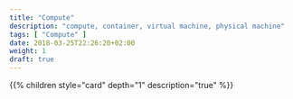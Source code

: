 ```yaml
---
title: "Compute"
description: "compute, container, virtual machine, physical machine"
tags: [ "Compute" ]
date: 2018-03-25T22:26:20+02:00
weight: 1
draft: true
---
```

{{% children style="card" depth="1"  description="true" %}}
